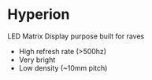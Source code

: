 # Hyperion

LED Matrix Display purpose built for raves

* High refresh rate (>500hz)
* Very bright
* Low density (~10mm pitch)

